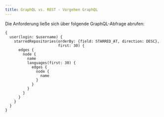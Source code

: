 ```yaml
---
title: GraphQL vs. REST - Vorgehen GraphQL
---
```


Die Anforderung ließe sich über folgende GraphQL-Abfrage abrufen:

```
{
  user(login: $username) {
    starredRepositories(orderBy: {field: STARRED_AT, direction: DESC},
                        first: 30) {
      edges {
        node {
          name
          languages(first: 30) {
            edges {
              node {
                name
              }
            }
          }
        }
      }
    }
  }
}
```
